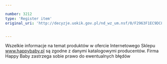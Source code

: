 ```yaml
---

number: 3212
type: 'Register item'
original_uri: 'http://decyzje.uokik.gov.pl/nd_wz_um.nsf/0/F2963F1EC9DC8EE3C1257A0D002BEBA3?OpenDocument'


---
```


Wszelkie informacje na temat produktów w ofercie Internetowego Sklepu www.happybaby.pl są zgodne z danymi katalogowymi producentów. Firma Happy Baby zastrzega sobie prawo do ewentualnych błędów
